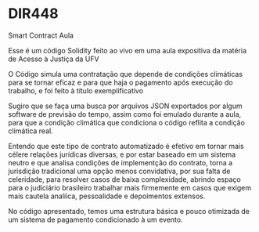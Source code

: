 # DIR448
Smart Contract Aula

Esse é um código Solidity feito ao vivo em uma aula expositiva da matéria de Acesso à Justiça da UFV

O Código simula uma contratação que depende de condições climáticas para se tornar eficaz e para que haja o pagamento após execução do trabalho, e foi feito à título exemplificativo

Sugiro que se faça uma busca por arquivos JSON exportados por algum software de previsão do tempo, assim como foi emulado durante a aula, para que a condição climática que condiciona o código reflita a condição climática real.

Entendo que este tipo de contrato automatizado é efetivo em tornar mais célere relações jurídicas diversas, e por estar baseado em um sistema neutro e que analisa condições de implementção do contrato, torna a jurisdição tradicional uma opção menos convidativa, por sua falta de celeridade, para resolver casos de baixa complexidade, abrindo espaço para o judiciário brasileiro trabalhar mais firmemente em casos que exigem mais cautela analíica, pessoalidade e depoimentos extensos.

No código apresentado, temos uma estrutura básica e pouco otimizada de um sistema de pagamento condicionado à um evento.
